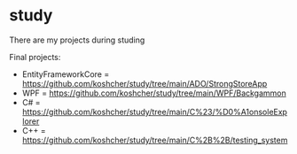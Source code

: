 # study
There are my projects during studing

Final projects:
- EntityFrameworkCore = https://github.com/koshcher/study/tree/main/ADO/StrongStoreApp
- WPF = https://github.com/koshcher/study/tree/main/WPF/Backgammon
- C# = https://github.com/koshcher/study/tree/main/C%23/%D0%A1onsoleExplorer
- C++ = https://github.com/koshcher/study/tree/main/C%2B%2B/testing_system
